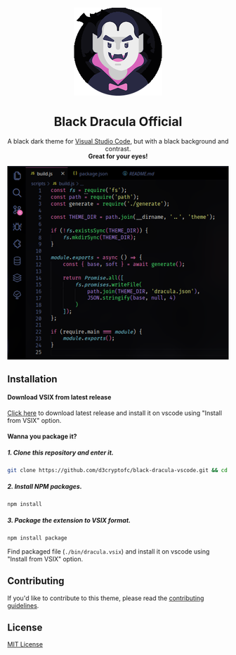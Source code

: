 <p align="center">
  <img src="https://raw.githubusercontent.com/d3cryptofc/black-dracula-vscode/master/icon.png">
</p>

<h1 align="center">Black Dracula Official</h1>
<p align="center">A black dark theme for <a href="http://code.visualstudio.com">Visual Studio Code</a>, but with a black background and contrast.<br><b>Great for your eyes!</b></p>

<p align="center">
  <img src="https://raw.githubusercontent.com/d3cryptofc/black-dracula-vscode/master/screenshot.png">
</p>

## Installation

#### Download VSIX from latest release
[Click here](https://github.com/d3cryptofc/black-dracula-vscode/releases/latest) to download latest release and install it on vscode using "Install from VSIX" option.


#### Wanna you package it?

##### 1. Clone this repository and enter it.
```bash
git clone https://github.com/d3cryptofc/black-dracula-vscode.git && cd black-dracula-vscode
```

##### 2. Install NPM packages.
```bash
npm install
```

##### 3. Package the extension to VSIX format.
```bash
npm install package
```

Find packaged file (`./bin/dracula.vsix`) and install it on vscode using "Install from VSIX" option.

## Contributing

If you'd like to contribute to this theme, please read the [contributing guidelines](./.github/CONTRIBUTING.md).

## License

[MIT License](./LICENSE)
